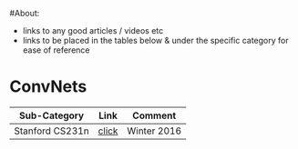 #About:
 - links to any good articles / videos etc
 - links to be placed in the tables below & under the specific category for ease of reference

# ConvNets
Sub-Category | Link  | Comment
--- | --- |---
Stanford CS231n|[click](https://www.youtube.com/playlist?list=PLkt2uSq6rBVctENoVBg1TpCC7OQi31AlC)|Winter 2016
